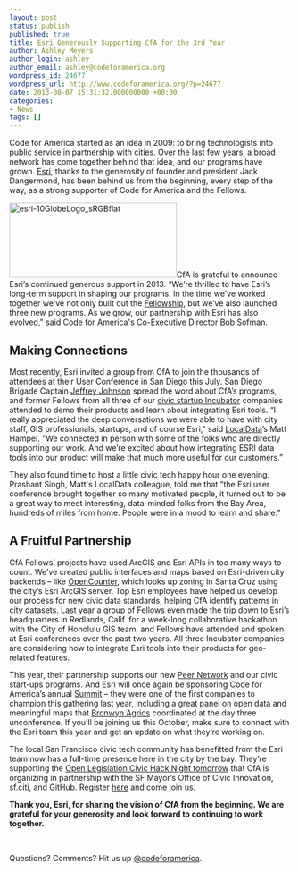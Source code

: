 ```yaml
---
layout: post
status: publish
published: true
title: Esri Generously Supporting CfA for the 3rd Year
author: Ashley Meyers
author_login: ashley
author_email: ashley@codeforamerica.org
wordpress_id: 24677
wordpress_url: http://www.codeforamerica.org/?p=24677
date: 2013-08-07 15:31:32.000000000 +00:00
categories:
- News
tags: []
---
```

Code for America started as an idea in 2009: to bring technologists into public service in partnership with cities. Over the last few years, a broad network has come together behind that idea, and our programs have grown. <a href="http://esri.com/" target="_blank">Esri</a>, thanks to the generosity of founder and president Jack Dangermond, has been behind us from the beginning, every step of the way, as a strong supporter of Code for America and the Fellows.
<div>

<a href="http://www.codeforamerica.org/wp-content/uploads/2013/08/esri-10GlobeLogo_sRGBflat.jpg"><img class="alignright size-medium wp-image-24681" alt="esri-10GlobeLogo_sRGBflat" src="http://www.codeforamerica.org/wp-content/uploads/2013/08/esri-10GlobeLogo_sRGBflat-300x134.jpg" width="300" height="134" /></a>CfA is grateful to announce Esri’s continued generous support in 2013. “We’re thrilled to have Esri’s long-term support in shaping our programs. In the time we’ve worked together we’ve not only built out the <a href="http://codeforamerica.org/fellows" target="_blank">Fellowship</a>, but we’ve also launched three new programs. As we grow, our partnership with Esri has also evolved," said Code for America's Co-Executive Director Bob Sofman.
<h2>Making Connections</h2>
Most recently, Esri invited a group from CfA to join the thousands of attendees at their User Conference in San Diego this July. San Diego Brigade Captain <a href="https://twitter.com/ortelius%E2%80%8E" target="_blank">Jeffrey Johnson</a> spread the word about CfA’s programs, and former Fellows from all three of our <a href="http://codeforamerica.org/incubator-2/" target="_blank">civic startup Incubator</a> companies attended to demo their products and learn about integrating Esri tools. “I really appreciated the deep conversations we were able to have with city staff, GIS professionals, startups, and of course Esri," said <a href="http://localdata.com/" target="_blank">LocalData</a>’s Matt Hampel. "We connected in person with some of the folks who are directly supporting our work. And we’re excited about how integrating ESRI data tools into our product will make that much more useful for our customers.”

They also found time to host a little civic tech happy hour one evening. Prashant Singh, Matt's LocalData colleague, told me that “the Esri user conference brought together so many motivated people, it turned out to be a great way to meet interesting, data-minded folks from the Bay Area, hundreds of miles from home. People were in a mood to learn and share.”
<h2>A Fruitful Partnership</h2>
CfA Fellows’ projects have used ArcGIS and Esri APIs in too many ways to count. We’ve created public interfaces and maps based on Esri-driven city backends – like <a href="http://opencounter.cityofsantacruz.com/" target="_blank">OpenCounter</a>, which looks up zoning in Santa Cruz using the city’s Esri ArcGIS server. Top Esri employees have helped us develop our process for new civic data standards, helping CfA identify patterns in city datasets. Last year a group of Fellows even made the trip down to Esri’s headquarters in Redlands, Calif. for a week-long collaborative hackathon with the City of Honolulu GIS team, and Fellows have attended and spoken at Esri conferences over the past two years. All three Incubator companies are considering how to integrate Esri tools into their products for geo-related features.

This year, their partnership supports our new <a href="http://peernetwork.in/" target="_blank">Peer Network</a> and our civic start-ups programs. And Esri will once again be sponsoring Code for America’s annual <a href="http://cfasummit.org/" target="_blank">Summit</a> – they were one of the first companies to champion this gathering last year, including a great panel on open data and meaningful maps that <a href="https://twitter.com/bronwynagrios" target="_blank">Bronwyn Agrios</a> coordinated at the day three unconference. If you’ll be joining us this October, make sure to connect with the Esri team this year and get an update on what they’re working on.

The local San Francisco civic tech community has benefitted from the Esri team now has a full-time presence here in the city by the bay. They’re supporting the <a href="http://www.eventbrite.com/event/6874298211/estw" target="_blank">Open Legislation Civic Hack Night tomorrow</a> that CfA is organizing in partnership with the SF Mayor’s Office of Civic Innovation, sf.citi, and GitHub. Register <a href="http://www.eventbrite.com/event/6874298211/estw" target="_blank">here</a> and come join us.

<strong>Thank you, Esri, for sharing the vision of CfA from the beginning. We are grateful for your generosity and look forward to continuing to work together.</strong>

&nbsp;

Questions? Comments? Hit us up <a href="http://twitter.com/codeforamerica" target="_blank">@codeforamerica</a>.

</div>

